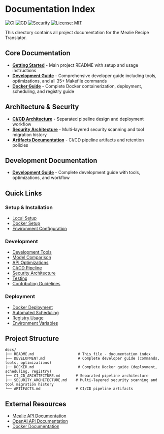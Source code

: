 # Documentation Index

[![CI](https://github.com/lipkau/mealie_translate/actions/workflows/ci.yml/badge.svg)](https://github.com/lipkau/mealie_translate/actions/workflows/ci.yml)
[![CD](https://github.com/lipkau/mealie_translate/actions/workflows/cd.yml/badge.svg)](https://github.com/lipkau/mealie_translate/actions/workflows/cd.yml)
[![Security](https://github.com/lipkau/mealie_translate/actions/workflows/security.yml/badge.svg)](https://github.com/lipkau/mealie_translate/actions/workflows/security.yml)
[![License: MIT](https://img.shields.io/badge/License-MIT-yellow.svg)](https://opensource.org/licenses/MIT)

This directory contains all project documentation for the Mealie Recipe Translator.

## Core Documentation

- **[Getting Started](../README.md)** - Main project README with setup and usage instructions
- **[Development Guide](DEVELOPMENT.md)** - Comprehensive developer guide including tools, optimizations, and all 35+
  Makefile commands
- **[Docker Guide](DOCKER.md)** - Complete Docker containerization, deployment, scheduling, and registry guide

## Architecture & Security

- **[CI/CD Architecture](CI_CD_ARCHITECTURE.md)** - Separated pipeline design and deployment workflow
- **[Security Architecture](SECURITY_ARCHITECTURE.md)** - Multi-layered security scanning and tool migration history
- **[Artifacts Documentation](ARTIFACTS.md)** - CI/CD pipeline artifacts and retention policies

## Development Documentation

- **[Development Guide](DEVELOPMENT.md)** - Complete development guide with tools, optimizations, and workflow

## Quick Links

### Setup & Installation

- [Local Setup](../README.md#installation)
- [Docker Setup](DOCKER.md#quick-start)
- [Environment Configuration](../README.md#configuration)

### Development

- [Development Tools](DEVELOPMENT.md#development-tools)
- [Model Comparison](DEVELOPMENT.md#model-comparison-tools)
- [API Optimizations](DEVELOPMENT.md#implementation-optimizations)
- [CI/CD Pipeline](CI_CD_ARCHITECTURE.md)
- [Security Architecture](SECURITY_ARCHITECTURE.md)
- [Testing](../README.md#testing)
- [Contributing Guidelines](../README.md#contributing)

### Deployment

- [Docker Deployment](DOCKER.md#usage-patterns)
- [Automated Scheduling](DOCKER.md#automated-scheduling-with-cron)
- [Registry Usage](DOCKER.md#available-images)
- [Environment Variables](DOCKER.md#environment-variables)

## Project Structure

```text
docs/
├── README.md                    # This file - documentation index
├── DEVELOPMENT.md               # Complete developer guide (commands, tools, optimizations)
├── DOCKER.md                    # Complete Docker guide (deployment, scheduling, registry)
├── CI_CD_ARCHITECTURE.md       # Separated pipeline architecture
├── SECURITY_ARCHITECTURE.md    # Multi-layered security scanning and tool migration history
└── ARTIFACTS.md                # CI/CD pipeline artifacts
```

## External Resources

- [Mealie API Documentation](https://docs.mealie.io/)
- [OpenAI API Documentation](https://platform.openai.com/docs)
- [Docker Documentation](https://docs.docker.com/)
